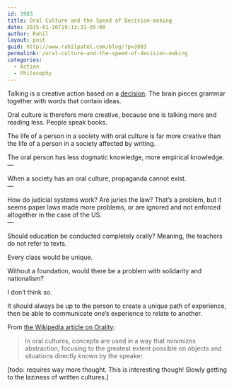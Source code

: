 ```yaml
---
id: 3983
title: Oral Culture and the Speed of Decision-making
date: 2015-01-16T19:13:31-05:00
author: Rahil
layout: post
guid: http://www.rahilpatel.com/blog/?p=3983
permalink: /oral-culture-and-the-speed-of-decision-making
categories:
  - Action
  - Philosophy
---
```

Talking is a creative action based on a [decision](http://www.rahilpatel.com/blog/the-speed-of-decision-making "The Speed of Decision-making"). The brain pieces grammar together with words that contain ideas.

Oral culture is therefore more creative, because one is talking more and reading less. People speak books.

The life of a person in a society with oral culture is far more creative than the life of a person in a society affected by writing.

The oral person has less dogmatic knowledge, more empirical knowledge.  
&#8212;

When a society has an oral culture, propaganda cannot exist.  
&#8212;

How do judicial systems work? Are juries the law? That&#8217;s a problem, but it seems paper laws made more problems, or are ignored and not enforced altogether in the case of the US.  
&#8212;

Should education be conducted completely orally? Meaning, the teachers do not refer to texts.

Every class would be unique.

Without a foundation, would there be a problem with solidarity and nationalism?

I don&#8217;t think so.

It should always be up to the person to create a unique path of experience, then be able to communicate one&#8217;s experience to relate to another.

From [the Wikipedia article on Orality](http://en.wikipedia.org/wiki/Orality):

> In oral cultures, concepts are used in a way that minimizes abstraction, focusing to the greatest extent possible on objects and situations directly known by the speaker.

[todo: requires way more thought. This is interesting though! Slowly getting to the laziness of written cultures.]